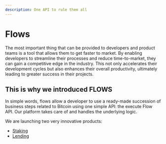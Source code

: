 ```yaml
---
description: One API to rule them all
---
```


# Flows

The most important thing that can be provided to developers and product teams is a tool that allows them to get faster to market. By enabling developers to streamline their processes and reduce time-to-market, they can gain a competitive edge in the industry. This not only accelerates their development cycles but also enhances their overall productivity, ultimately leading to greater success in their projects.

## This is why we introduced FLOWS

In simple words, flows allow a developer to use a ready-made succession of business steps related to Bitcoin using one simple API: the execute Flow API.  Our platform takes care of and handles the underlying logic.

We are launching two very innovative products:

* [Staking](https://app.gitbook.com/o/Ir1j6LPzYMla0CfUPCUv/s/YZTi1Gt0J6LIil6H7w6g/\~/changes/33/flagship-deep-lake-products/flows/staking)
* [Lending](https://app.gitbook.com/o/Ir1j6LPzYMla0CfUPCUv/s/YZTi1Gt0J6LIil6H7w6g/\~/changes/33/flagship-deep-lake-products/flows/lending)

